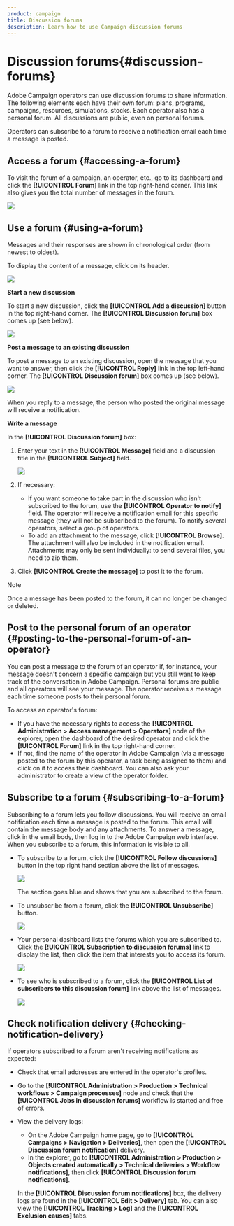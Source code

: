 ```yaml
---
product: campaign
title: Discussion forums
description: Learn how to use Campaign discussion forums
---
```

# Discussion forums{#discussion-forums}

Adobe Campaign operators can use discussion forums to share information. The following elements each have their own forum: plans, programs, campaigns, resources, simulations, stocks. Each operator also has a personal forum. All discussions are public, even on personal forums.

Operators can subscribe to a forum to receive a notification email each time a message is posted.

## Access a forum {#accessing-a-forum}

To visit the forum of a campaign, an operator, etc., go to its dashboard and click the **[!UICONTROL Forum]** link in the top right-hand corner. This link also gives you the total number of messages in the forum.

![](assets/mrm_forum_access_link.png)

## Use a forum {#using-a-forum}

Messages and their responses are shown in chronological order (from newest to oldest).

To display the content of a message, click on its header.

![](assets/mrm_forum_expand_msg.png)

**Start a new discussion**

To start a new discussion, click the **[!UICONTROL Add a discussion]** button in the top right-hand corner. The **[!UICONTROL Discussion forum]** box comes up (see below).

![](assets/mrm_forum_new_thread.png)

**Post a message to an existing discussion**

To post a message to an existing discussion, open the message that you want to answer, then click the **[!UICONTROL Reply]** link in the top left-hand corner. The **[!UICONTROL Discussion forum]** box comes up (see below).

![](assets/mrm_forum_answer_msg.png)

When you reply to a message, the person who posted the original message will receive a notification.

**Write a message**

In the **[!UICONTROL Discussion forum]** box:

1. Enter your text in the **[!UICONTROL Message]** field and a discussion title in the **[!UICONTROL Subject]** field.

   ![](assets/mrm_forum_edit_msg.png)

1. If necessary:

    * If you want someone to take part in the discussion who isn't subscribed to the forum, use the **[!UICONTROL Operator to notify]** field. The operator will receive a notification email for this specific message (they will not be subscribed to the forum). To notify several operators, select a group of operators.
    * To add an attachment to the message, click **[!UICONTROL Browse]**. The attachment will also be included in the notification email. Attachments may only be sent individually: to send several files, you need to zip them.

1. Click **[!UICONTROL Create the message]** to post it to the forum.

>[!NOTE]
>
>Once a message has been posted to the forum, it can no longer be changed or deleted.

## Post to the personal forum of an operator {#posting-to-the-personal-forum-of-an-operator}

You can post a message to the forum of an operator if, for instance, your message doesn't concern a specific campaign but you still want to keep track of the conversation in Adobe Campaign. Personal forums are public and all operators will see your message. The operator receives a message each time someone posts to their personal forum.

To access an operator's forum:

* If you have the necessary rights to access the **[!UICONTROL Administration > Access management > Operators]** node of the explorer, open the dashboard of the desired operator and click the **[!UICONTROL Forum]** link in the top right-hand corner.
* If not, find the name of the operator in Adobe Campaign (via a message posted to the forum by this operator, a task being assigned to them) and click on it to access their dashboard. You can also ask your administrator to create a view of the operator folder.

## Subscribe to a forum {#subscribing-to-a-forum}

Subscribing to a forum lets you follow discussions. You will receive an email notification each time a message is posted to the forum. This email will contain the message body and any attachments. To answer a message, click in the email body, then log in to the Adobe Campaign web interface. When you subscribe to a forum, this information is visible to all.

* To subscribe to a forum, click the **[!UICONTROL Follow discussions]** button in the top right hand section above the list of messages.

  ![](assets/mrm_forum_subscribe.png)

  The section goes blue and shows that you are subscribed to the forum.

* To unsubscribe from a forum, click the **[!UICONTROL Unsubscribe]** button.

  ![](assets/mrm_forum_unsubscribe.png)

* Your personal dashboard lists the forums which you are subscribed to. Click the **[!UICONTROL Subscription to discussion forums]** link to display the list, then click the item that interests you to access its forum.

  ![](assets/platform_dashboard_operator_subscr_forums.png)

* To see who is subscribed to a forum, click the **[!UICONTROL List of subscribers to this discussion forum]** link above the list of messages.

  ![](assets/mrm_forum_subscribers.png)

## Check notification delivery {#checking-notification-delivery}

If operators subscribed to a forum aren't receiving notifications as expected:

* Check that email addresses are entered in the operator's profiles.
* Go to the **[!UICONTROL Administration > Production > Technical workflows > Campaign processes]** node and check that the **[!UICONTROL Jobs in discussion forums]** workflow is started and free of errors.
* View the delivery logs:

    * On the Adobe Campaign home page, go to **[!UICONTROL Campaigns > Navigation > Deliveries]**, then open the **[!UICONTROL Discussion forum notification]** delivery.
    * In the explorer, go to **[!UICONTROL Administration > Production > Objects created automatically > Technical deliveries > Workflow notifications]**, then click **[!UICONTROL Discussion forum notifications]**.

  In the **[!UICONTROL Discussion forum notifications]** box, the delivery logs are found in the **[!UICONTROL Edit > Delivery]** tab. You can also view the **[!UICONTROL Tracking > Log]** and the **[!UICONTROL Exclusion causes]** tabs.
